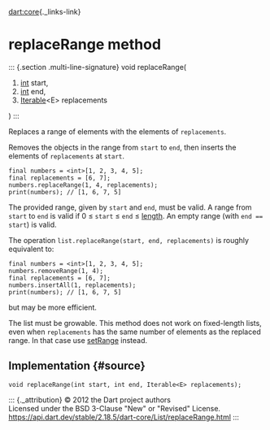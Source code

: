 [dart:core](../../dart-core/dart-core-library){._links-link}

replaceRange method
===================

::: {.section .multi-line-signature}
void replaceRange(

1.  [int](../int-class) start,
2.  [int](../int-class) end,
3.  [Iterable](../iterable-class)\<E\> replacements

)
:::

Replaces a range of elements with the elements of `replacements`.

Removes the objects in the range from `start` to `end`, then inserts the
elements of `replacements` at `start`.

``` {.language-dart data-language="dart"}
final numbers = <int>[1, 2, 3, 4, 5];
final replacements = [6, 7];
numbers.replaceRange(1, 4, replacements);
print(numbers); // [1, 6, 7, 5]
```

The provided range, given by `start` and `end`, must be valid. A range
from `start` to `end` is valid if 0 ≤ `start` ≤ `end` ≤
[length](length). An empty range (with `end == start`) is valid.

The operation `list.replaceRange(start, end, replacements)` is roughly
equivalent to:

``` {.language-dart data-language="dart"}
final numbers = <int>[1, 2, 3, 4, 5];
numbers.removeRange(1, 4);
final replacements = [6, 7];
numbers.insertAll(1, replacements);
print(numbers); // [1, 6, 7, 5]
```

but may be more efficient.

The list must be growable. This method does not work on fixed-length
lists, even when `replacements` has the same number of elements as the
replaced range. In that case use [setRange](setrange) instead.

Implementation {#source}
--------------

``` {.language-dart data-language="dart"}
void replaceRange(int start, int end, Iterable<E> replacements);
```

::: {._attribution}
© 2012 the Dart project authors\
Licensed under the BSD 3-Clause \"New\" or \"Revised\" License.\
<https://api.dart.dev/stable/2.18.5/dart-core/List/replaceRange.html>
:::
